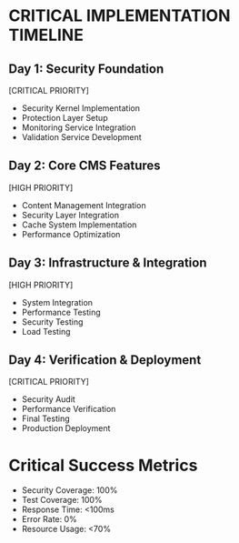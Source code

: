 # CRITICAL IMPLEMENTATION TIMELINE

## Day 1: Security Foundation
[CRITICAL PRIORITY]
- Security Kernel Implementation
- Protection Layer Setup
- Monitoring Service Integration
- Validation Service Development

## Day 2: Core CMS Features
[HIGH PRIORITY]
- Content Management Integration
- Security Layer Integration
- Cache System Implementation
- Performance Optimization

## Day 3: Infrastructure & Integration
[HIGH PRIORITY]
- System Integration
- Performance Testing
- Security Testing
- Load Testing

## Day 4: Verification & Deployment
[CRITICAL PRIORITY]
- Security Audit
- Performance Verification
- Final Testing
- Production Deployment

# Critical Success Metrics
- Security Coverage: 100%
- Test Coverage: 100%
- Response Time: <100ms
- Error Rate: 0%
- Resource Usage: <70%
